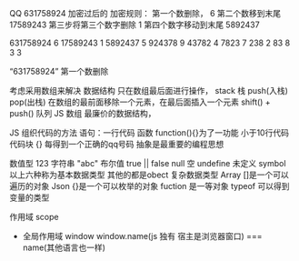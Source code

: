 QQ 631758924 加密过后的
加密规则：
第一个数删除，          6
第二个数移到末尾        17589243
第三步将第三个数字删除   1
第四个数字移动到末尾     5892437

631758924   6
17589243    1
5892437     5
924378      9
43782       4
7823        7
238         2
83          8
3           3

“631758924” 第一个数删除

考虑采用数组来解决 数据结构
只在数组最后面进行操作， stack 栈  push(入栈) pop(出栈)
在数组的最前面移除一个元素，在最后面插入一个元素  shift() + push()  队列
JS 数组  最廉价的数据结构，


JS 组织代码的方法
语句：一行代码
函数  function(){}为了一功能 小于10行代码
代码块 {}   每得到一个正确的qq号码
抽象是最重要的编程思想

数值型 123
字符串 "abc"
布尔值 true || false
null 空
undefine 未定义
symbol
以上六种称为基本数据类型
其他的都是obect 复杂数据类型
Array []是一个可以遍历的对象
Json  {}是一个可以枚举的对象
fuction 是一等对象
typeof  可以得到变量的类型


作用域  scope
- 全局作用域 window
window.name(js 独有 宿主是浏览器窗口) === name(其他语言也一样)
